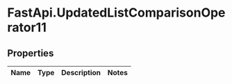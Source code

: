 # FastApi.UpdatedListComparisonOperator11

## Properties
Name | Type | Description | Notes
------------ | ------------- | ------------- | -------------

